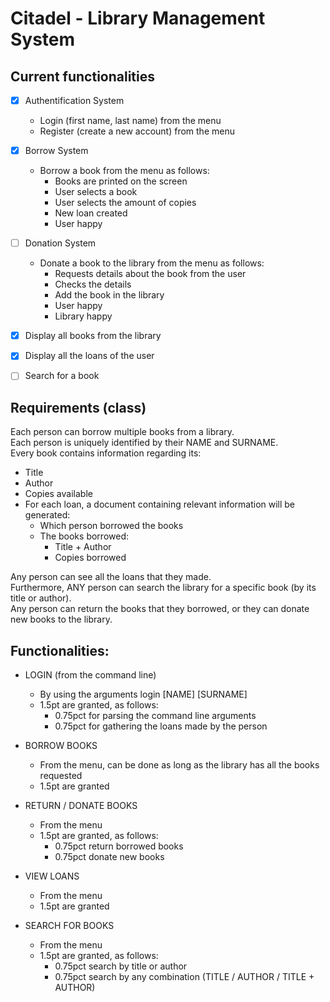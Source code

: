 # Citadel - Library Management System

## Current functionalities

- [x] Authentification System
    - Login (first name, last name) from the menu
    - Register (create a new account) from the menu

- [x] Borrow System
    - Borrow a book from the menu as follows:
        - Books are printed on the screen
        - User selects a book
        - User selects the amount of copies
        - New loan created
        - User happy

- [ ] Donation System
    - Donate a book to the library from the menu as follows:
        - Requests details about the book from the user
        - Checks the details
        - Add the book in the library
        - User happy
        - Library happy
      
- [x] Display all books from the library
- [x] Display all the loans of the user
- [ ] Search for a book

## Requirements (class)
Each person can borrow multiple books from a library. \
Each person is uniquely identified by their NAME and SURNAME. \
Every book contains information regarding its:
- Title
- Author
- Copies available
- For each loan, a document containing relevant information will be generated:
    - Which person borrowed the books
    - The books borrowed:
        - Title + Author
        - Copies borrowed

Any person can see all the loans that they made. \
Furthermore, ANY person can search the library for a
specific book (by its title or author). \
Any person can return the books that they borrowed, or they can
donate new books to the library.

## Functionalities:
- LOGIN (from the command line)
    - By using the arguments login [NAME] [SURNAME]
    - 1.5pt are granted, as follows:
        - 0.75pct for parsing the command line arguments
        - 0.75pct for gathering the loans made by the person

- BORROW BOOKS
    - From the menu, can be done as long as the library has all the books requested
    - 1.5pt are granted

- RETURN / DONATE BOOKS
    - From the menu
    - 1.5pt are granted, as follows:
        - 0.75pct return borrowed books
        -  0.75pct donate new books

- VIEW LOANS
    - From the menu
    - 1.5pt are granted

- SEARCH FOR BOOKS
    - From the menu
    - 1.5pt are granted, as follows:
        - 0.75pct search by title or author
        - 0.75pct search by any combination (TITLE / AUTHOR / TITLE +
          AUTHOR)